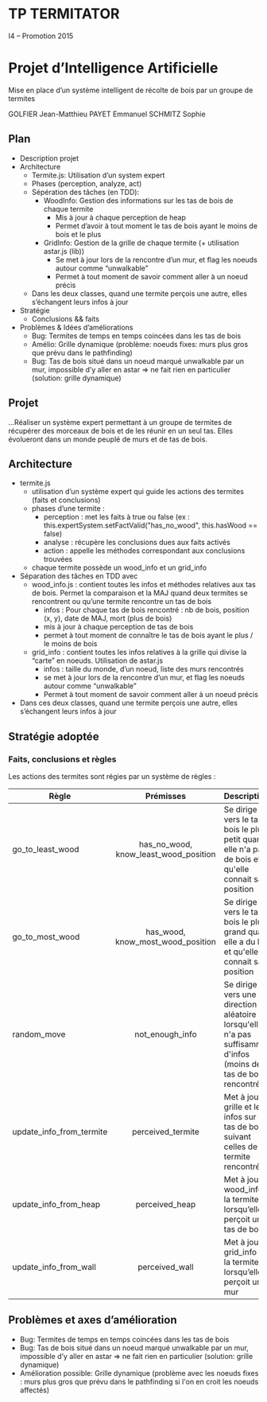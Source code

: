 TP TERMITATOR
===========

 I4 – Promotion 2015

# Projet d’Intelligence Artificielle
Mise en place d’un système intelligent de récolte de bois par un groupe de termites

GOLFIER Jean-Matthieu
PAYET Emmanuel
SCHMITZ Sophie

## Plan

* Description projet
* Architecture
  * Termite.js: Utilisation d’un system expert
  * Phases (perception, analyze, act)
  * Sépération des tâches (en TDD):
    * WoodInfo: Gestion des informations sur les tas de bois de chaque termite
      * Mis à jour à chaque perception de heap
      * Permet d’avoir à tout moment le tas de bois ayant le moins de bois et le plus
    * GridInfo: Gestion de la grille de chaque termite (+ utilisation astar.js (lib))
      * Se met à jour lors de la rencontre d’un mur, et flag les noeuds autour comme “unwalkable”
      * Permet à tout moment de savoir comment aller à un noeud précis
  * Dans les deux classes, quand une termite perçois une autre, elles s’échangent leurs infos à jour
* Stratégie
  * Conclusions && faits
* Problèmes & Idées d’améliorations
  * Bug: Termites de temps en temps coincées dans les tas de bois
  * Amélio: Grille dynamique (problème: noeuds fixes: murs plus gros que prévu dans le pathfinding)
  * Bug: Tas de bois situé dans un noeud marqué unwalkable par un mur, impossible d’y aller en astar => ne fait rien en particulier (solution: grille dynamique)


## Projet

...Réaliser un système expert permettant à un groupe de termites de récupérer des morceaux de bois et de les réunir en un seul tas. Elles évolueront dans un monde peuplé de murs et de tas de bois.

## Architecture

* termite.js
  * utilisation d’un système expert qui guide les actions des termites (faits et conclusions)
  * phases d’une termite :
    * perception : met les faits à true ou false (ex :  this.expertSystem.setFactValid("has_no_wood", this.hasWood == false)
    * analyse : récupère les conclusions dues aux faits activés
    * action : appelle les méthodes correspondant aux conclusions trouvées 
  * chaque termite possède un wood_info et un grid_info
* Séparation des tâches en TDD avec
  * wood_info.js : contient toutes les infos et méthodes relatives aux tas de bois. Permet la comparaison et la MAJ quand deux termites se rencontrent ou qu’une termite rencontre un tas de bois
    * infos : Pour chaque tas de bois rencontré : nb de bois, position (x, y), date de MAJ, mort (plus de bois)
    * mis à jour à chaque perception de tas de bois
    * permet à tout moment de connaître le tas de bois ayant le plus / le moins de bois
  * grid_info : contient toutes les infos relatives à la grille qui divise la “carte” en noeuds. Utilisation de astar.js
    * infos : taille du monde, d’un noeud, liste des murs rencontrés
    * se met à jour lors de la rencontre d’un mur, et flag les noeuds autour comme “unwalkable”
    * Permet à tout moment de savoir comment aller à un noeud précis
* Dans ces deux classes, quand une termite perçois une autre, elles s’échangent leurs infos à jour

## Stratégie adoptée

### Faits, conclusions et règles

Les actions des termites sont régies par un système de règles :

| Règle        | Prémisses           | Description  |
| ------------- |:-------------:|:----- |
| go_to_least_wood      | has_no_wood, know_least_wood_position | Se dirige vers le tas de bois le plus petit quand elle n'a pas de bois et qu'elle connait sa position |
| go_to_most_wood      | has_wood, know_most_wood_position      |   Se dirige vers le tas de bois le plus grand quand elle a du bois et qu'elle connait sa position |
| random_move | not_enough_info      |    Se dirige vers une direction aléatoire lorsqu'elle n'a pas suffisamment d'infos (moins de 2 tas de bois rencontrés) |
| update_info_from_termite | perceived_termite      |    Met à jour la grille et les infos sur les tas de bois suivant celles de la termite rencontrée |
| update_info_from_heap | perceived_heap     |    Met à jour la wood_info de la termite lorsqu’elle perçoit un tas de bois |
| update_info_from_wall | perceived_wall      |    Met à jour la grid_info de la termite lorsqu’elle perçoit un mur |

## Problèmes et axes d’amélioration

* Bug: Termites de temps en temps coincées dans les tas de bois
* Bug: Tas de bois situé dans un noeud marqué unwalkable par un mur, impossible d’y aller en astar => ne fait rien en particulier (solution: grille dynamique)
* Amélioration possible: Grille dynamique (problème avec les noeuds fixes : murs plus gros que prévu dans le pathfinding si l'on en croit les noeuds affectés)
